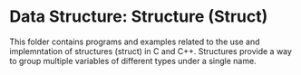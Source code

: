 # Data Structure: Structure (Struct)

This folder contains programs and examples related to the use and implemntation of structures (struct) in C and C++. Structures provide a way to group multiple variables of different types under a single name.
